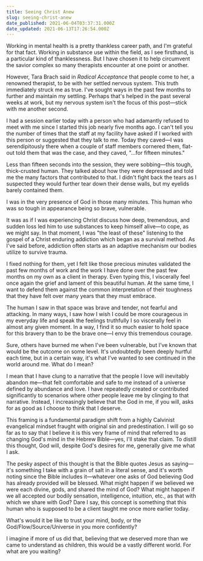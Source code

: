 ```yaml
---
title: Seeing Christ Anew
slug: seeing-christ-anew
date_published: 2021-06-04T03:37:31.000Z
date_updated: 2021-06-13T17:26:54.000Z
---
```


Working in mental health is a pretty thankless career path, and I'm grateful for that fact. Working in substance use within the field, as I see firsthand, is a particular kind of thanklessness. But I have chosen it to help circumvent the savior complex so many therapists encounter at one point or another.

However, Tara Brach said in *Radical Acceptance* that people come to her, a renowned therapist, to be with her settled nervous system. This truth immediately struck me as true. I've sought ways in the past few months to further and maintain my settling. Perhaps that's helped in the past several weeks at work, but my nervous system isn't the focus of this post—stick with me another second.

I had a session earlier today with a person who had adamantly refused to meet with me since I started this job nearly five months ago. I can't tell you the number of times that the staff at my facility have asked if I worked with this person or suggested that they talk to me. Today they caved—I was serendipitously there when a couple of staff members cornered them, flat-out told them that was the case, and they caved, "...for fifteen minutes."

Less than fifteen seconds into the session, they were sobbing—this tough, thick-crusted human. They talked about how they were depressed and told me the many factors that contributed to that. I didn't fight back the tears as I suspected they would further tear down their dense walls, but my eyelids barely contained them.

I was in the very presence of God in those many minutes. This human who was so tough in appearance being so brave, vulnerable.

It was as if I was experiencing Christ discuss how deep, tremendous, and sudden loss led him to use substances to keep himself alive—to cope, as we might say. In that moment, I was "the least of these" listening to the gospel of a Christ enduring addiction which began as a survival method. As I've said before, addiction often starts as an adaptive mechanism our bodies utilize to survive trauma.

I fixed nothing for them, yet I felt like those precious minutes validated the past few months of work and the work I have done over the past few months on my own as a client in therapy. Even typing this, I viscerally feel once again the grief and lament of this beautiful human. At the same time, I want to defend them against the common interpretation of their toughness that they have felt over many years that they must embrace.

The human I saw in that space was brave and tender, not fearful and attacking. In many ways, I saw how I wish I could be more courageous in my everyday life and speak the feelings truthfully I so viscerally feel in almost any given moment. In a way, I find it so much easier to hold space for this bravery than to be the brave one—I envy this tremendous courage.

Sure, others have burned me when I've been vulnerable, but I've known that would be the outcome on some level. It's undoubtedly been deeply hurtful each time, but in a certain way, it's what I've wanted to see continued in the world around me. What do I mean?

I mean that I have clung to a narrative that the people I love will inevitably abandon me—that felt comfortable and safe to me instead of a universe defined by abundance and love. I have repeatedly created or contributed significantly to scenarios where other people leave me by clinging to that narrative. Instead, I increasingly believe that the God in me, if you will, asks for as good as I choose to think that I deserve.

This framing is a fundamental paradigm shift from a highly Calvinist evangelical mindset fraught with original sin and predestination. I will go so far as to say that I believe it is this very frame of mind that referred to as changing God's mind in the Hebrew Bible—yes, I'll stake that claim. To distill this thought, God will, despite God's desires for me, generally give me what I ask.

The pesky aspect of this thought is that the Bible quotes Jesus as saying—it's something I take with a grain of salt in a literal sense, and it's worth noting since the Bible includes it—whatever one asks of God believing God has already provided will be blessed. What might happen if we believed we were each divine, gods, and shared the mind of God? What might happen if we all accepted our bodily sensation, intelligence, intuition, etc., as that with which we share with God? Dare I say, this concept is something that this human who is supposed to be a client taught me once more earlier today.

What's would it be like to trust your mind, body, or the God/Flow/Source/Universe in you more confidently?

I imagine if more of us did that, believing that we deserved more than we came to understand as children, this would be a vastly different world. For what are you waiting?
